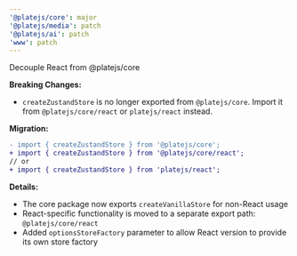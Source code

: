```yaml
---
'@platejs/core': major
'@platejs/media': patch
'@platejs/ai': patch
'www': patch
---
```


Decouple React from @platejs/core

**Breaking Changes:**
- `createZustandStore` is no longer exported from `@platejs/core`. Import it from `@platejs/core/react` or `platejs/react` instead.

**Migration:**
```diff
- import { createZustandStore } from '@platejs/core';
+ import { createZustandStore } from '@platejs/core/react';
// or
+ import { createZustandStore } from 'platejs/react';
```

**Details:**
- The core package now exports `createVanillaStore` for non-React usage
- React-specific functionality is moved to a separate export path: `@platejs/core/react`
- Added `optionsStoreFactory` parameter to allow React version to provide its own store factory